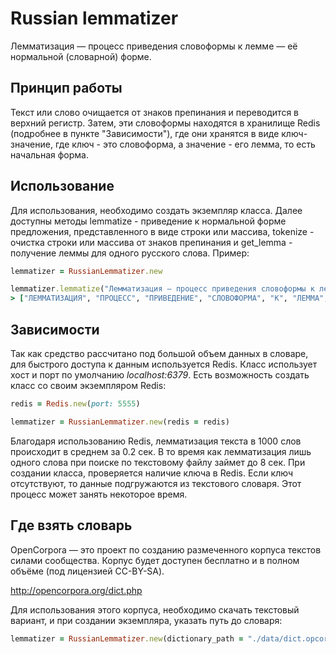 # Russian lemmatizer

Лемматизация — процесс приведения словоформы к лемме — её нормальной (словарной) форме.

## Принцип работы
Текст или слово очищается от знаков препинания и переводится в верхний регистр. Затем, эти словоформы находятся в хранилище Redis (подробнее в пункте "Зависимости"), где они хранятся в виде ключ-значение, где ключ - это словоформа, а значение - его лемма, то есть начальная форма.

## Использование
Для использования, необходимо создать экземпляр класса. Далее доступны методы lemmatize - приведение к нормальной форме предложения, представленного в виде строки или массива, tokenize - очистка строки или массива от знаков препинания и get_lemma - получение леммы для одного русского слова. Пример:
```ruby
lemmatizer = RussianLemmatizer.new

lemmatizer.lemmatize("Лемматизация — процесс приведения словоформы к лемме — её нормальной (словарной) форме.")
> ["ЛЕММАТИЗАЦИЯ", "ПРОЦЕСС", "ПРИВЕДЕНИЕ", "СЛОВОФОРМА", "К", "ЛЕММА", "ОНА", "НОРМАЛЬНЫЙ", "СЛОВАРНЫЙ", "ФОРМА"]
```

## Зависимости
Так как средство рассчитано под большой объем данных в словаре, для быстрого доступа к данным используется Redis. Класс использует хост и порт по умолчанию *localhost:6379*. Есть возможность создать класс со своим экземпляром Redis:
```ruby
redis = Redis.new(port: 5555)

lemmatizer = RussianLemmatizer.new(redis = redis)
```
Благодаря использованию Redis, лемматизация текста в 1000 слов происходит в среднем за 0.2 сек. В то время как лемматизация лишь одного слова при поиске по текстовому файлу займет до 8 сек.
При создании класса, проверяется наличие ключа в Redis. Если ключ отсутствуют, то данные подгружаются из текстового словаря. Этот процесс может занять некоторое время. 

## Где взять словарь
OpenCorpora — это проект по созданию размеченного корпуса текстов силами сообщества. Корпус будет доступен бесплатно и в полном объёме (под лицензией CC-BY-SA). 

http://opencorpora.org/dict.php

Для использования этого корпуса, необходимо скачать текстовый вариант, и при создании экземпляра, указать путь до словаря:
```ruby
lemmatizer = RussianLemmatizer.new(dictionary_path = "./data/dict.opcorpora.txt")
```